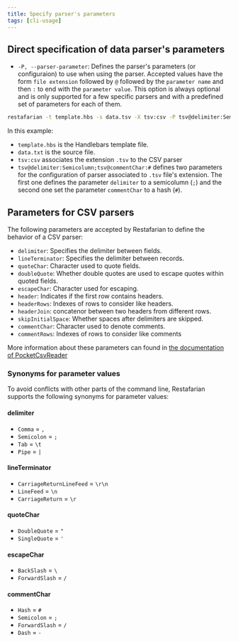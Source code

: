 ```yaml
---
title: Specify parser's parameters
tags: [cli-usage]
---
```

## Direct specification of data parser's parameters

- `-P, --parser-parameter`: Defines the parser's parameters (or configuraion) to use when using the parser. Accepted values have the form `file extension` followed by `@` followed by the `parameter name` and then `:` to end with the `parameter value`. This option is always optional and is only supported for a few specific parsers and with a predefined set of parameters for each of them.

```bash
restafarian -t template.hbs -s data.tsv -X tsv:csv -P tsv@delimiter:Semicolumn;tsv@commentChar:#
```

In this example:

- `template.hbs` is the Handlebars template file.
- `data.txt` is the source file.
- `tsv:csv` associates the extension `.tsv` to the CSV parser
- `tsv@delimiter:Semicolumn;tsv@commentChar:#` defines two parameters for the configuration of parser associated to `.tsv` file's extension. The first one defines the parameter `delimiter` to a semicolumn (`;`) and the second one set the parameter `commentChar` to a hash (`#`).

## Parameters for CSV parsers

The following parameters are accepted by Restafarian to define the behavior of a CSV parser:

- `delimiter`: Specifies the delimiter between fields.
- `lineTerminator`: Specifies the delimiter between records.
- `quoteChar`: Character used to quote fields.
- `doubleQuote`: Whether double quotes are used to escape quotes within quoted fields.
- `escapeChar`: Character used for escaping.
- `header`: Indicates if the first row contains headers.
- `headerRows`: Indexes of rows to consider like headers.
- `headerJoin`: concatenor between two headers from different rows.
- `skipInitialSpace`: Whether spaces after delimiters are skipped.
- `commentChar`: Character used to denote comments.
- `commentRows`: Indexes of rows to consider like comments

More information about these parameters can found in [the documentation of PocketCsvReader](https://seddryck.github.io/PocketCsvReader/docs/csv-dialect-descriptor/)

### Synonyms for parameter values

To avoid conflicts with other parts of the command line, Restafarian supports the following synonyms for parameter values:

#### **delimiter**

- `Comma` = `,`
- `Semicolon` = `;`
- `Tab` = `\t`
- `Pipe` = `|`

#### **lineTerminator**

- `CarriageReturnLineFeed` = `\r\n`
- `LineFeed` = `\n`
- `CarriageReturn` = `\r`

#### **quoteChar**

- `DoubleQuote` = `"`
- `SingleQuote` = `'`

#### **escapeChar**

- `BackSlash` = `\`
- `ForwardSlash` = `/`

#### **commentChar**

- `Hash` = `#`
- `Semicolon` = `;`
- `ForwardSlash` = `/`
- `Dash` = `-`
